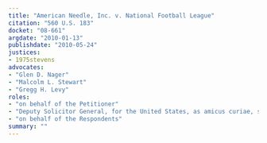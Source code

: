 ```yaml
---
title: "American Needle, Inc. v. National Football League"
citation: "560 U.S. 183"
docket: "08-661"
argdate: "2010-01-13"
publishdate: "2010-05-24"
justices:
- 1975stevens
advocates:
- "Glen D. Nager"
- "Malcolm L. Stewart"
- "Gregg H. Levy"
roles:
- "on behalf of the Petitioner"
- "Deputy Solicitor General, for the United States, as amicus curiae, supporting neither party"
- "on behalf of the Respondents"
summary: ""
---
```


